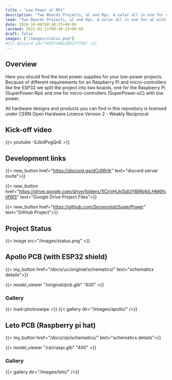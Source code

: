 ```yaml
---
title : "Low Power uC RPi"
description: "Two Boards Projects, uC and Rpi. A solar all in one for uC with an ESP32 shield and a multifunction UPS solution for Raspberry pi"
lead: "Two Boards Projects, uC and Rpi. A solar all in one for uC with an ESP32 shield and a multifunction UPS solution for Raspberry pi"
date: 2020-10-06T08:48:23+00:00
lastmod: 2021-02-21T08:48:23+00:00
draft: false
images: ["/images/status.png"]
#{{< discord id="743573481249177720" >}}
---
```


## Overview
Here you should find the best power supplies for your low-power projects. Because of different requirements for an Raspberry Pi and micro-controllers like the ESP32 we split the project into two boards, one for the Raspberry Pi (SuperPower-Rpi) and one for micro-controllers (SuperPower-uC) with low power.

All hardware designs and products you can find in this repository is licensed under CERN Open Hardware Licence Version 2 - Weakly Reciprocal

## Kick-off video
{{< youtube -SJbdPvgQnE >}}

## Development links

{{< new_button href="https://discord.gg/dCr86Hk" text="discord server invite">}}

{{< new_button href="https://drive.google.com/drive/folders/1lCirijHUkISdUYBIRblkILHM6fstifWS" text="Google Drive Project Files">}}

{{< new_button href="https://github.com/SensorsIot/SuperPower" text="GitHub Project">}}

## Project Status
{{< image src="/images/status.png" >}}
## Apollo PCB (with ESP32 shield)
{{< my_button href="/docs/uc/original/schematics/" text="schematics details">}}

{{< model_viewer "/original/pcb.glb" "400" >}}
### Gallery
{{< load-photoswipe >}}
{{< gallery dir="/images/apollo/" />}}

## Leto PCB (Raspberry pi hat)
{{< my_button href="/docs/rpi/schematics/" text="schematics details">}}

{{< model_viewer "/rpi/raspi.glb" "400" >}}

### Gallery
{{< gallery dir="/images/leto/" />}}
